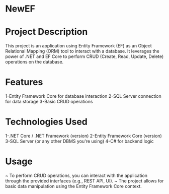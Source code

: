 # NewEF
# Project Description
This project is an application using Entity Framework (EF) as an Object Relational Mapping (ORM) tool to interact with a database. It leverages the power of .NET and EF Core to perform CRUD (Create, Read, Update, Delete) operations on the database.

# Features
1-Entity Framework Core for database interaction
2-SQL Server connection for data storage
3-Basic CRUD operations

# Technologies Used
1-.NET Core / .NET Framework (version)
2-Entity Framework Core (version)
3-SQL Server (or any other DBMS you're using)
4-C# for backend logic

# Usage
~ To perform CRUD operations, you can interact with the application through the provided interfaces (e.g., REST API, UI).
~ The project allows for basic data manipulation using the Entity Framework Core context.



